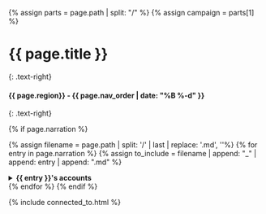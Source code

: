 {% assign parts = page.path | split: "/" %}
{% assign campaign = parts[1] %}

<script>
{% if campaign == "Book_01" %}
jtd.setTheme("unsettled")
{% elsif campaign == "FailedExports"%}
jtd.setTheme("charged")
{% endif %}
</script>

# {{ page.title }}
{: .text-right}

#### {{ page.region}} - {{ page.nav_order | date: "%B %-d" }} 
{: .text-right}

{% if page.narration %}

{% assign filename = page.path | split: '/' | last | replace: '.md', ''%}
{% for entry in page.narration %}
{% assign to_include = filename | append: "_" | append: entry | append: ".md" %}
<details close markdown="block">
  <summary id="index">
    <b>{{ entry }}'s accounts</b><br> 
  </summary>
{: .text-delta}
{% include_relative {{ to_include }} %}
</details>
{% endfor %}
{% endif %}

{% include connected_to.html %}
